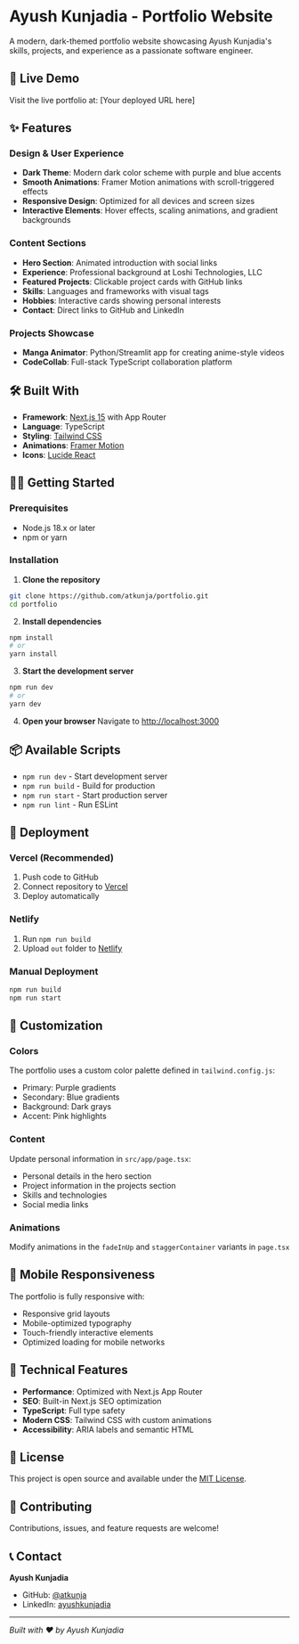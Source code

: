 # Ayush Kunjadia - Portfolio Website

A modern, dark-themed portfolio website showcasing Ayush Kunjadia's skills, projects, and experience as a passionate software engineer.

## 🚀 Live Demo

Visit the live portfolio at: [Your deployed URL here]

## ✨ Features

### Design & User Experience
- **Dark Theme**: Modern dark color scheme with purple and blue accents
- **Smooth Animations**: Framer Motion animations with scroll-triggered effects
- **Responsive Design**: Optimized for all devices and screen sizes
- **Interactive Elements**: Hover effects, scaling animations, and gradient backgrounds

### Content Sections
- **Hero Section**: Animated introduction with social links
- **Experience**: Professional background at Loshi Technologies, LLC
- **Featured Projects**: Clickable project cards with GitHub links
- **Skills**: Languages and frameworks with visual tags
- **Hobbies**: Interactive cards showing personal interests
- **Contact**: Direct links to GitHub and LinkedIn

### Projects Showcase
- **Manga Animator**: Python/Streamlit app for creating anime-style videos
- **CodeCollab**: Full-stack TypeScript collaboration platform

## 🛠️ Built With

- **Framework**: [Next.js 15](https://nextjs.org/) with App Router
- **Language**: TypeScript
- **Styling**: [Tailwind CSS](https://tailwindcss.com/)
- **Animations**: [Framer Motion](https://www.framer.com/motion/)
- **Icons**: [Lucide React](https://lucide.dev/)

## 🏃‍♂️ Getting Started

### Prerequisites
- Node.js 18.x or later
- npm or yarn

### Installation

1. **Clone the repository**
```bash
git clone https://github.com/atkunja/portfolio.git
cd portfolio
```

2. **Install dependencies**
```bash
npm install
# or
yarn install
```

3. **Start the development server**
```bash
npm run dev
# or
yarn dev
```

4. **Open your browser**
Navigate to [http://localhost:3000](http://localhost:3000)

## 📦 Available Scripts

- `npm run dev` - Start development server
- `npm run build` - Build for production
- `npm run start` - Start production server
- `npm run lint` - Run ESLint

## 🚀 Deployment

### Vercel (Recommended)
1. Push code to GitHub
2. Connect repository to [Vercel](https://vercel.com)
3. Deploy automatically

### Netlify
1. Run `npm run build`
2. Upload `out` folder to [Netlify](https://netlify.com)

### Manual Deployment
```bash
npm run build
npm run start
```

## 🎨 Customization

### Colors
The portfolio uses a custom color palette defined in `tailwind.config.js`:
- Primary: Purple gradients
- Secondary: Blue gradients
- Background: Dark grays
- Accent: Pink highlights

### Content
Update personal information in `src/app/page.tsx`:
- Personal details in the hero section
- Project information in the projects section
- Skills and technologies
- Social media links

### Animations
Modify animations in the `fadeInUp` and `staggerContainer` variants in `page.tsx`

## 📱 Mobile Responsiveness

The portfolio is fully responsive with:
- Responsive grid layouts
- Mobile-optimized typography
- Touch-friendly interactive elements
- Optimized loading for mobile networks

## 🔧 Technical Features

- **Performance**: Optimized with Next.js App Router
- **SEO**: Built-in Next.js SEO optimization
- **TypeScript**: Full type safety
- **Modern CSS**: Tailwind CSS with custom animations
- **Accessibility**: ARIA labels and semantic HTML

## 📄 License

This project is open source and available under the [MIT License](LICENSE).

## 🤝 Contributing

Contributions, issues, and feature requests are welcome!

## 📞 Contact

**Ayush Kunjadia**
- GitHub: [@atkunja](https://github.com/atkunja)
- LinkedIn: [ayushkunjadia](https://www.linkedin.com/in/ayushkunjadia/)

---

*Built with ❤️ by Ayush Kunjadia*
